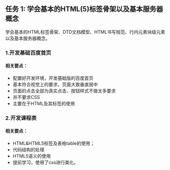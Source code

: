 ## 任务 1: 学会基本的HTML(5)标签骨架以及基本服务器概念
学会基本的HTML标签骨架、DTD文档模型、HTML书写规范、行内元素块级元素以及基本服务器概念。
### 1.开发基础百度首页
#### 相关要点：
* 配置好开发环境，开发基础版的百度首页
* 基本符合视觉上的要求，页面大致垂直居中
* 页面的点击全部为真实点击，按钮样式不做太多要求
* 并不要求CSS
* 主要在于HTML及其标签的使用

### 2.开发课程表
#### 相关要点：
* HTML&HTML5标签及表格table的使用；
* 代码结构的处理
* HTML5语义的使用
* 提前学习，使用了css进行美化。
